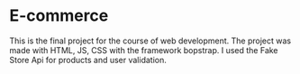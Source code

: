 # E-commerce #

This is the final project for the course of web development. The project was made with HTML, JS, CSS with the framework bopstrap. I used the Fake Store Api for products and user validation. 
